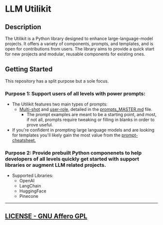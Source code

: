 # LLM Utilikit

## Description
The Utilikit is a Python library designed to enhance large-language-model projects. It offers a variety of components, prompts, and templates, and is open for contributions from users. The library aims to provide a quick start for new projects and modular, reusable components for existing ones. 

## Getting Started

This repository has a split purpose but a sole focus.

### Purpose 1: Support users of all levels with power prompts:

* The Utilikit features two main types of prompts:
  * [Multi-shot](./prompts_MASTER.md#Multi-Shot-Prompts) and [user-role](./prompts_MASTER.md#User-Role-Prompts), detailed in the [prompts_MASTER.md](./prompts_MASTER.md) file.
    * The prompt examples are meant to be a starting point, and most, if not all, prompts require tweaking or filling in blanks in order to prove useful. 
* If you're confident in prompting large language models and are looking for templates you'll likely gain the most value from the [prompt-cheatsheet.](./prompt-cheatsheet.md)

### Purpose 2: Provide prebuilt Python componenets to help developers of all levels quickly get started with support libraries or augment LLM related projects.

* Supported Libraries:
  * OpenAI
  * LangChain
  * HuggingFace
  * Pinecone

---
## [LICENSE - GNU Affero GPL](./LICENSE)
